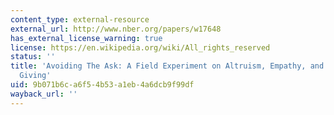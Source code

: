 ```yaml
---
content_type: external-resource
external_url: http://www.nber.org/papers/w17648
has_external_license_warning: true
license: https://en.wikipedia.org/wiki/All_rights_reserved
status: ''
title: 'Avoiding The Ask: A Field Experiment on Altruism, Empathy, and Charitable
  Giving'
uid: 9b071b6c-a6f5-4b53-a1eb-4a6dcb9f99df
wayback_url: ''
---
```

